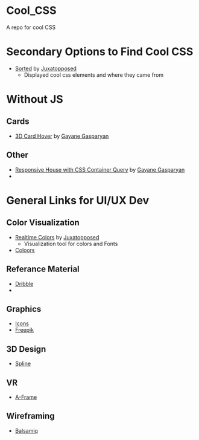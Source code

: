 # Cool_CSS
A repo for cool CSS

# Secondary Options to Find Cool CSS
- [Sorted](https://stacksorted.com) by [Juxatopposed](https://www.youtube.com/@juxtopposed)
  - Displayed cool css elements and where they came from

# Without JS
## Cards
- [3D Card Hover](https://codepen.io/gayane-gasparyan/pen/wvxewXO) by [Gayane Gasparyan](https://codepen.io/gayane-gasparyan)

## Other
-  [Responsive House with CSS Container Query](https://codepen.io/gayane-gasparyan/pen/yLqjVWb) by [Gayane Gasparyan](https://codepen.io/gayane-gasparyan)
-  

# General Links for UI/UX Dev
## Color Visualization
- [Realtime Colors](https://www.realtimecolors.com/) by [Juxatopposed](https://www.youtube.com/@juxtopposed)
  - Visualization tool for colors and Fonts
- [Coloors](https://coolors.co/)
## Referance Material
- [Dribble](https://dribbble.com/)
- 
## Graphics
- [Icons](https://icons8.com/)
- [Freepik](https://www.freepik.com/)
## 3D Design
- [Spline](https://spline.design/)
## VR
- [A-Frame](https://aframe.io/)
## Wireframing
- [Balsamiq](https://balsamiq.com/)